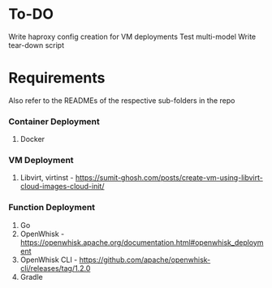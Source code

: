# To-DO

Write haproxy config creation for VM deployments
Test multi-model
Write tear-down script


# Requirements

Also refer to the READMEs of the respective sub-folders in the repo


### Container Deployment

1. Docker


### VM Deployment

1. Libvirt, virtinst - https://sumit-ghosh.com/posts/create-vm-using-libvirt-cloud-images-cloud-init/


### Function Deployment

1. Go
2. OpenWhisk - https://openwhisk.apache.org/documentation.html#openwhisk_deployment
3. OpenWhisk CLI - https://github.com/apache/openwhisk-cli/releases/tag/1.2.0
4. Gradle
